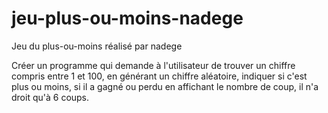 # jeu-plus-ou-moins-nadege
Jeu du plus-ou-moins réalisé par nadege



Créer un programme qui demande à l'utilisateur de trouver un chiffre compris entre 1 et 100, en générant un chiffre aléatoire, indiquer si c'est plus ou moins, si il a gagné ou perdu en affichant le nombre de coup, il n'a droit qu'à 6 coups.

